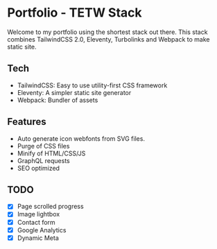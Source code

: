 # Portfolio - TETW Stack

Welcome to my portfolio using the shortest stack out there. This stack combines TailwindCSS 2.0, Eleventy, Turbolinks and Webpack to make static site.

## Tech

- TailwindCSS: Easy to use utility-first CSS framework
- Eleventy: A simpler static site generator
- Webpack: Bundler of assets

## Features

- Auto generate icon webfonts from SVG files.
- Purge of CSS files
- Minify of HTML/CSS/JS
- GraphQL requests
- SEO optimized

## TODO

- [x] Page scrolled progress
- [x] Image lightbox
- [x] Contact form
- [x] Google Analytics
- [x] Dynamic Meta
